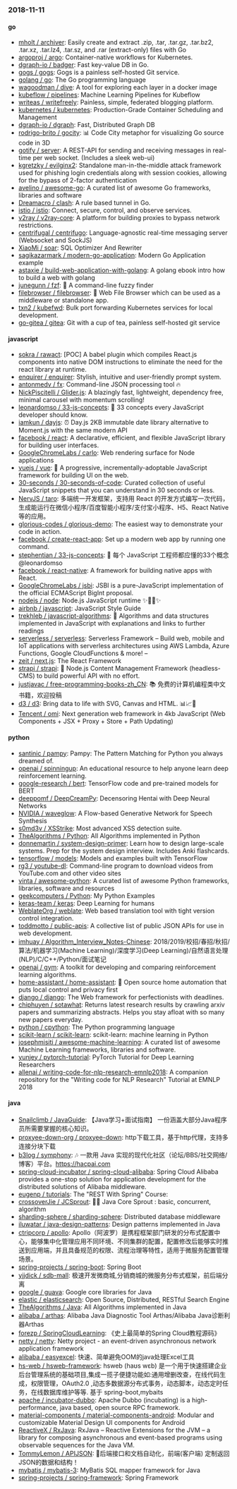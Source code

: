 ### 2018-11-11

#### go
* [mholt / archiver](https://github.com/mholt/archiver): Easily create and extract .zip, .tar, .tar.gz, .tar.bz2, .tar.xz, .tar.lz4, .tar.sz, and .rar (extract-only) files with Go
* [argoproj / argo](https://github.com/argoproj/argo): Container-native workflows for Kubernetes.
* [dgraph-io / badger](https://github.com/dgraph-io/badger): Fast key-value DB in Go.
* [gogs / gogs](https://github.com/gogs/gogs): Gogs is a painless self-hosted Git service.
* [golang / go](https://github.com/golang/go): The Go programming language
* [wagoodman / dive](https://github.com/wagoodman/dive): A tool for exploring each layer in a docker image
* [kubeflow / pipelines](https://github.com/kubeflow/pipelines): Machine Learning Pipelines for Kubeflow
* [writeas / writefreely](https://github.com/writeas/writefreely): Painless, simple, federated blogging platform.
* [kubernetes / kubernetes](https://github.com/kubernetes/kubernetes): Production-Grade Container Scheduling and Management
* [dgraph-io / dgraph](https://github.com/dgraph-io/dgraph): Fast, Distributed Graph DB
* [rodrigo-brito / gocity](https://github.com/rodrigo-brito/gocity): 📊 Code City metaphor for visualizing Go source code in 3D
* [gotify / server](https://github.com/gotify/server): A REST-API for sending and receiving messages in real-time per web socket. (Includes a sleek web-ui)
* [kgretzky / evilginx2](https://github.com/kgretzky/evilginx2): Standalone man-in-the-middle attack framework used for phishing login credentials along with session cookies, allowing for the bypass of 2-factor authentication
* [avelino / awesome-go](https://github.com/avelino/awesome-go): A curated list of awesome Go frameworks, libraries and software
* [Dreamacro / clash](https://github.com/Dreamacro/clash): A rule based tunnel in Go.
* [istio / istio](https://github.com/istio/istio): Connect, secure, control, and observe services.
* [v2ray / v2ray-core](https://github.com/v2ray/v2ray-core): A platform for building proxies to bypass network restrictions.
* [centrifugal / centrifugo](https://github.com/centrifugal/centrifugo): Language-agnostic real-time messaging server (Websocket and SockJS)
* [XiaoMi / soar](https://github.com/XiaoMi/soar): SQL Optimizer And Rewriter
* [sagikazarmark / modern-go-application](https://github.com/sagikazarmark/modern-go-application): Modern Go Application example
* [astaxie / build-web-application-with-golang](https://github.com/astaxie/build-web-application-with-golang): A golang ebook intro how to build a web with golang
* [junegunn / fzf](https://github.com/junegunn/fzf): 🌸 A command-line fuzzy finder
* [filebrowser / filebrowser](https://github.com/filebrowser/filebrowser): 📁 Web File Browser which can be used as a middleware or standalone app.
* [txn2 / kubefwd](https://github.com/txn2/kubefwd): Bulk port forwarding Kubernetes services for local development.
* [go-gitea / gitea](https://github.com/go-gitea/gitea): Git with a cup of tea, painless self-hosted git service

#### javascript
* [sokra / rawact](https://github.com/sokra/rawact): [POC] A babel plugin which compiles React.js components into native DOM instructions to eliminate the need for the react library at runtime.
* [enquirer / enquirer](https://github.com/enquirer/enquirer): Stylish, intuitive and user-friendly prompt system.
* [antonmedv / fx](https://github.com/antonmedv/fx): Command-line JSON processing tool 🔥
* [NickPiscitelli / Glider.js](https://github.com/NickPiscitelli/Glider.js): A blazingly fast, lightweight, dependency free, minimal carousel with momentum scrolling!
* [leonardomso / 33-js-concepts](https://github.com/leonardomso/33-js-concepts): 📜 33 concepts every JavaScript developer should know.
* [iamkun / dayjs](https://github.com/iamkun/dayjs): ⏰ Day.js 2KB immutable date library alternative to Moment.js with the same modern API
* [facebook / react](https://github.com/facebook/react): A declarative, efficient, and flexible JavaScript library for building user interfaces.
* [GoogleChromeLabs / carlo](https://github.com/GoogleChromeLabs/carlo): Web rendering surface for Node applications
* [vuejs / vue](https://github.com/vuejs/vue): 🖖 A progressive, incrementally-adoptable JavaScript framework for building UI on the web.
* [30-seconds / 30-seconds-of-code](https://github.com/30-seconds/30-seconds-of-code): Curated collection of useful JavaScript snippets that you can understand in 30 seconds or less.
* [NervJS / taro](https://github.com/NervJS/taro): 多端统一开发框架，支持用 React 的开发方式编写一次代码，生成能运行在微信小程序/百度智能小程序/支付宝小程序、H5、React Native 等的应用。
* [glorious-codes / glorious-demo](https://github.com/glorious-codes/glorious-demo): The easiest way to demonstrate your code in action.
* [facebook / create-react-app](https://github.com/facebook/create-react-app): Set up a modern web app by running one command.
* [stephentian / 33-js-concepts](https://github.com/stephentian/33-js-concepts): 📜 每个 JavaScript 工程师都应懂的33个概念 @leonardomso
* [facebook / react-native](https://github.com/facebook/react-native): A framework for building native apps with React.
* [GoogleChromeLabs / jsbi](https://github.com/GoogleChromeLabs/jsbi): JSBI is a pure-JavaScript implementation of the official ECMAScript BigInt proposal.
* [nodejs / node](https://github.com/nodejs/node): Node.js JavaScript runtime ✨🐢🚀✨
* [airbnb / javascript](https://github.com/airbnb/javascript): JavaScript Style Guide
* [trekhleb / javascript-algorithms](https://github.com/trekhleb/javascript-algorithms): 📝 Algorithms and data structures implemented in JavaScript with explanations and links to further readings
* [serverless / serverless](https://github.com/serverless/serverless): Serverless Framework – Build web, mobile and IoT applications with serverless architectures using AWS Lambda, Azure Functions, Google CloudFunctions & more! –
* [zeit / next.js](https://github.com/zeit/next.js): The React Framework
* [strapi / strapi](https://github.com/strapi/strapi): 🚀 Node.js Content Management Framework (headless-CMS) to build powerful API with no effort.
* [justjavac / free-programming-books-zh_CN](https://github.com/justjavac/free-programming-books-zh_CN): 📚 免费的计算机编程类中文书籍，欢迎投稿
* [d3 / d3](https://github.com/d3/d3): Bring data to life with SVG, Canvas and HTML. 📊📈🎉
* [Tencent / omi](https://github.com/Tencent/omi): Next generation web framework in 4kb JavaScript (Web Components + JSX + Proxy + Store + Path Updating)

#### python
* [santinic / pampy](https://github.com/santinic/pampy): Pampy: The Pattern Matching for Python you always dreamed of.
* [openai / spinningup](https://github.com/openai/spinningup): An educational resource to help anyone learn deep reinforcement learning.
* [google-research / bert](https://github.com/google-research/bert): TensorFlow code and pre-trained models for BERT
* [deeppomf / DeepCreamPy](https://github.com/deeppomf/DeepCreamPy): Decensoring Hentai with Deep Neural Networks
* [NVIDIA / waveglow](https://github.com/NVIDIA/waveglow): A Flow-based Generative Network for Speech Synthesis
* [s0md3v / XSStrike](https://github.com/s0md3v/XSStrike): Most advanced XSS detection suite.
* [TheAlgorithms / Python](https://github.com/TheAlgorithms/Python): All Algorithms implemented in Python
* [donnemartin / system-design-primer](https://github.com/donnemartin/system-design-primer): Learn how to design large-scale systems. Prep for the system design interview. Includes Anki flashcards.
* [tensorflow / models](https://github.com/tensorflow/models): Models and examples built with TensorFlow
* [rg3 / youtube-dl](https://github.com/rg3/youtube-dl): Command-line program to download videos from YouTube.com and other video sites
* [vinta / awesome-python](https://github.com/vinta/awesome-python): A curated list of awesome Python frameworks, libraries, software and resources
* [geekcomputers / Python](https://github.com/geekcomputers/Python): My Python Examples
* [keras-team / keras](https://github.com/keras-team/keras): Deep Learning for humans
* [WeblateOrg / weblate](https://github.com/WeblateOrg/weblate): Web based translation tool with tight version control integration.
* [toddmotto / public-apis](https://github.com/toddmotto/public-apis): A collective list of public JSON APIs for use in web development.
* [imhuay / Algorithm_Interview_Notes-Chinese](https://github.com/imhuay/Algorithm_Interview_Notes-Chinese): 2018/2019/校招/春招/秋招/算法/机器学习(Machine Learning)/深度学习(Deep Learning)/自然语言处理(NLP)/C/C++/Python/面试笔记
* [openai / gym](https://github.com/openai/gym): A toolkit for developing and comparing reinforcement learning algorithms.
* [home-assistant / home-assistant](https://github.com/home-assistant/home-assistant): 🏡 Open source home automation that puts local control and privacy first
* [django / django](https://github.com/django/django): The Web framework for perfectionists with deadlines.
* [chiphuyen / sotawhat](https://github.com/chiphuyen/sotawhat): Returns latest research results by crawling arxiv papers and summarizing abstracts. Helps you stay afloat with so many new papers everyday.
* [python / cpython](https://github.com/python/cpython): The Python programming language
* [scikit-learn / scikit-learn](https://github.com/scikit-learn/scikit-learn): scikit-learn: machine learning in Python
* [josephmisiti / awesome-machine-learning](https://github.com/josephmisiti/awesome-machine-learning): A curated list of awesome Machine Learning frameworks, libraries and software.
* [yunjey / pytorch-tutorial](https://github.com/yunjey/pytorch-tutorial): PyTorch Tutorial for Deep Learning Researchers
* [allenai / writing-code-for-nlp-research-emnlp2018](https://github.com/allenai/writing-code-for-nlp-research-emnlp2018): A companion repository for the "Writing code for NLP Research" Tutorial at EMNLP 2018

#### java
* [Snailclimb / JavaGuide](https://github.com/Snailclimb/JavaGuide): 【Java学习+面试指南】 一份涵盖大部分Java程序员所需要掌握的核心知识。
* [proxyee-down-org / proxyee-down](https://github.com/proxyee-down-org/proxyee-down): http下载工具，基于http代理，支持多连接分块下载
* [b3log / symphony](https://github.com/b3log/symphony): 🎶 一款用 Java 实现的现代化社区（论坛/BBS/社交网络/博客）平台。https://hacpai.com
* [spring-cloud-incubator / spring-cloud-alibaba](https://github.com/spring-cloud-incubator/spring-cloud-alibaba): Spring Cloud Alibaba provides a one-stop solution for application development for the distributed solutions of Alibaba middleware.
* [eugenp / tutorials](https://github.com/eugenp/tutorials): The "REST With Spring" Course:
* [crossoverJie / JCSprout](https://github.com/crossoverJie/JCSprout): 👨‍🎓 Java Core Sprout : basic, concurrent, algorithm
* [sharding-sphere / sharding-sphere](https://github.com/sharding-sphere/sharding-sphere): Distributed database middleware
* [iluwatar / java-design-patterns](https://github.com/iluwatar/java-design-patterns): Design patterns implemented in Java
* [ctripcorp / apollo](https://github.com/ctripcorp/apollo): Apollo（阿波罗）是携程框架部门研发的分布式配置中心，能够集中化管理应用不同环境、不同集群的配置，配置修改后能够实时推送到应用端，并且具备规范的权限、流程治理等特性，适用于微服务配置管理场景。
* [spring-projects / spring-boot](https://github.com/spring-projects/spring-boot): Spring Boot
* [yjjdick / sdb-mall](https://github.com/yjjdick/sdb-mall): 极速开发微商城,分销商城的微服务分布式框架，前后端分离
* [google / guava](https://github.com/google/guava): Google core libraries for Java
* [elastic / elasticsearch](https://github.com/elastic/elasticsearch): Open Source, Distributed, RESTful Search Engine
* [TheAlgorithms / Java](https://github.com/TheAlgorithms/Java): All Algorithms implemented in Java
* [alibaba / arthas](https://github.com/alibaba/arthas): Alibaba Java Diagnostic Tool Arthas/Alibaba Java诊断利器Arthas
* [forezp / SpringCloudLearning](https://github.com/forezp/SpringCloudLearning): 《史上最简单的Spring Cloud教程源码》
* [netty / netty](https://github.com/netty/netty): Netty project - an event-driven asynchronous network application framework
* [alibaba / easyexcel](https://github.com/alibaba/easyexcel): 快速、简单避免OOM的java处理Excel工具
* [hs-web / hsweb-framework](https://github.com/hs-web/hsweb-framework): hsweb (haʊs wɛb) 是一个用于快速搭建企业后台管理系统的基础项目,集成一揽子便捷功能如:通用增删改查，在线代码生成，权限管理，OAuth2.0 ,动态多数据源分布式事务，动态脚本，动态定时任务，在线数据库维护等等. 基于 spring-boot,mybaits
* [apache / incubator-dubbo](https://github.com/apache/incubator-dubbo): Apache Dubbo (incubating) is a high-performance, java based, open source RPC framework.
* [material-components / material-components-android](https://github.com/material-components/material-components-android): Modular and customizable Material Design UI components for Android
* [ReactiveX / RxJava](https://github.com/ReactiveX/RxJava): RxJava – Reactive Extensions for the JVM – a library for composing asynchronous and event-based programs using observable sequences for the Java VM.
* [TommyLemon / APIJSON](https://github.com/TommyLemon/APIJSON): 🚀后端接口和文档自动化，前端(客户端) 定制返回JSON的数据和结构！
* [mybatis / mybatis-3](https://github.com/mybatis/mybatis-3): MyBatis SQL mapper framework for Java
* [spring-projects / spring-framework](https://github.com/spring-projects/spring-framework): Spring Framework
